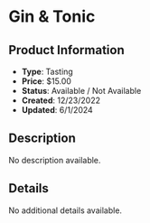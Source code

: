 # Gin & Tonic

## Product Information
- **Type**: Tasting
- **Price**: $15.00
- **Status**: Available / Not Available
- **Created**: 12/23/2022
- **Updated**: 6/1/2024

## Description
No description available.



## Details
No additional details available.
